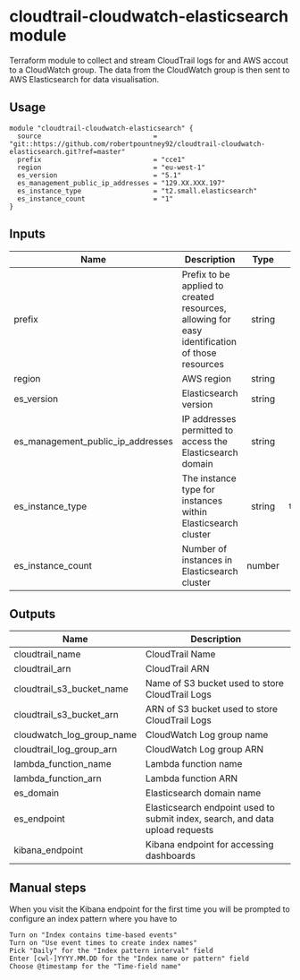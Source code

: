 # cloudtrail-cloudwatch-elasticsearch module

Terraform module to collect and stream CloudTrail logs for and AWS accout to a CloudWatch group. The data from the CloudWatch group is then sent to AWS Elasticsearch for data visualisation.


## Usage

```hcl
module "cloudtrail-cloudwatch-elasticsearch" {
  source                            = "git::https://github.com/robertpountney92/cloudtrail-cloudwatch-elasticsearch.git?ref=master"
  prefix                            = "cce1"
  region                            = "eu-west-1"
  es_version                        = "5.1"
  es_management_public_ip_addresses = "129.XX.XXX.197"
  es_instance_type                  = "t2.small.elasticsearch"
  es_instance_count                 = "1"
}
```

## Inputs

| Name | Description | Type | Default | Required |
|------|-------------|:----:|:-----:|:-----:|
| prefix | Prefix to be applied to created resources, allowing for easy identification of those resources | string | `` | yes |
| region| AWS region | string | `` | yes |
| es_version | Elasticsearch version | string | 5.1 | no |
| es_management_public_ip_addresses | IP addresses permitted to access the Elasticsearch domain | string | [] | yes |
| es_instance_type | The instance type for instances within Elasticsearch cluster | string | `t2.small.elasticsearch` | no |
| es_instance_count | Number of instances in Elasticsearch cluster | number | 1 | no |

## Outputs

| Name | Description |
|------|-------------|
| cloudtrail_name | CloudTrail Name |
| cloudtrail_arn | CloudTrail ARN |
| cloudtrail_s3_bucket_name | Name of S3 bucket used to store CloudTrail Logs |
| cloudtrail_s3_bucket_arn | ARN of S3 bucket used to store CloudTrail Logs |
| cloudwatch_log_group_name | CloudWatch Log group name |
| cloudtrail_log_group_arn | CloudWatch Log group ARN |
| lambda_function_name | Lambda function name |
| lambda_function_arn | Lambda function ARN |
| es_domain | Elasticsearch domain name |
| es_endpoint | Elasticsearch endpoint used to submit index, search, and data upload requests |
| kibana_endpoint | Kibana endpoint for accessing dashboards |


## Manual steps

When you visit the Kibana endpoint for the first time you will be prompted to configure an index pattern where you have to

    Turn on "Index contains time-based events"
    Turn on "Use event times to create index names"
    Pick "Daily" for the "Index pattern interval" field
    Enter [cwl-]YYYY.MM.DD for the "Index name or pattern" field
    Choose @timestamp for the "Time-field name"
